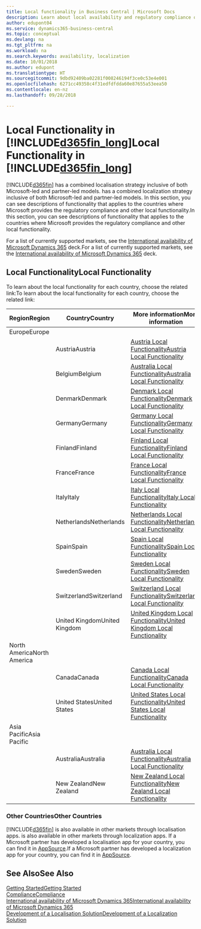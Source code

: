 ```yaml
---
title: Local functionality in Business Central | Microsoft Docs
description: Learn about local availability and regulatory compliance of Dynamics 365 Business Central.
author: edupont04
ms.service: dynamics365-business-central
ms.topic: conceptual
ms.devlang: na
ms.tgt_pltfrm: na
ms.workload: na
ms.search.keywords: availability, localization
ms.date: 10/01/2018
ms.author: edupont
ms.translationtype: HT
ms.sourcegitcommit: 9dbd92409ba02281f008246194f3ce0c53e4e001
ms.openlocfilehash: 6271cc49358c4f31edfdfdda60e87655a53eea50
ms.contentlocale: en-nz
ms.lasthandoff: 09/28/2018

---
```

# <a name="local-functionality-in-included365finlongincludesd365finlongmdmd"></a><span data-ttu-id="86b18-103">Local Functionality in [!INCLUDE[d365fin_long](includes/d365fin_long_md.md)]</span><span class="sxs-lookup"><span data-stu-id="86b18-103">Local Functionality in [!INCLUDE[d365fin_long](includes/d365fin_long_md.md)]</span></span>
[!INCLUDE[d365fin](includes/d365fin_md.md)] <span data-ttu-id="86b18-104">has a combined localisation strategy inclusive of both Microsoft-led and partner-led models.</span><span class="sxs-lookup"><span data-stu-id="86b18-104"> has a combined localization strategy inclusive of both Microsoft-led and partner-led models.</span></span> <span data-ttu-id="86b18-105">In this section, you can see descriptions of functionality that applies to the countries where Microsoft provides the regulatory compliance and other local functionality.</span><span class="sxs-lookup"><span data-stu-id="86b18-105">In this section, you can see descriptions of functionality that applies to the countries where Microsoft provides the regulatory compliance and other local functionality.</span></span>  

<span data-ttu-id="86b18-106">For a list of currently supported markets, see the [International availability of Microsoft Dynamics 365](https://docs.microsoft.com/en-us/dynamics365/get-started/availability) deck.</span><span class="sxs-lookup"><span data-stu-id="86b18-106">For a list of currently supported markets, see the [International availability of Microsoft Dynamics 365](https://docs.microsoft.com/en-us/dynamics365/get-started/availability) deck.</span></span>  

## <a name="local-functionality"></a><span data-ttu-id="86b18-107">Local Functionality</span><span class="sxs-lookup"><span data-stu-id="86b18-107">Local Functionality</span></span>
<span data-ttu-id="86b18-108">To learn about the local functionality for each country, choose the related link:</span><span class="sxs-lookup"><span data-stu-id="86b18-108">To learn about the local functionality for each country, choose the related link:</span></span>

| <span data-ttu-id="86b18-109">Region</span><span class="sxs-lookup"><span data-stu-id="86b18-109">Region</span></span> | <span data-ttu-id="86b18-110">Country</span><span class="sxs-lookup"><span data-stu-id="86b18-110">Country</span></span> | <span data-ttu-id="86b18-111">More information</span><span class="sxs-lookup"><span data-stu-id="86b18-111">More information</span></span> |
| --- | --- |--- |
| <span data-ttu-id="86b18-112">Europe</span><span class="sxs-lookup"><span data-stu-id="86b18-112">Europe</span></span> |  | |
|        | <span data-ttu-id="86b18-113">Austria</span><span class="sxs-lookup"><span data-stu-id="86b18-113">Austria</span></span> | [<span data-ttu-id="86b18-114">Austria Local Functionality</span><span class="sxs-lookup"><span data-stu-id="86b18-114">Austria Local Functionality</span></span>](localfunctionality/austria/austria-local-functionality.md) |
|        | <span data-ttu-id="86b18-115">Belgium</span><span class="sxs-lookup"><span data-stu-id="86b18-115">Belgium</span></span> |  [<span data-ttu-id="86b18-116">Australia Local Functionality</span><span class="sxs-lookup"><span data-stu-id="86b18-116">Australia Local Functionality</span></span>](localfunctionality/belgium/belgium-local-functionality.md) |
|        | <span data-ttu-id="86b18-117">Denmark</span><span class="sxs-lookup"><span data-stu-id="86b18-117">Denmark</span></span> | [<span data-ttu-id="86b18-118">Denmark Local Functionality</span><span class="sxs-lookup"><span data-stu-id="86b18-118">Denmark Local Functionality</span></span>](localfunctionality/denmark/denmark-local-functionality.md) |
|        | <span data-ttu-id="86b18-119">Germany</span><span class="sxs-lookup"><span data-stu-id="86b18-119">Germany</span></span> | [<span data-ttu-id="86b18-120">Germany Local Functionality</span><span class="sxs-lookup"><span data-stu-id="86b18-120">Germany Local Functionality</span></span>](localfunctionality/germany/germany-local-functionality.md) |
|        | <span data-ttu-id="86b18-121">Finland</span><span class="sxs-lookup"><span data-stu-id="86b18-121">Finland</span></span> | [<span data-ttu-id="86b18-122">Finland Local Functionality</span><span class="sxs-lookup"><span data-stu-id="86b18-122">Finland Local Functionality</span></span>](localfunctionality/finland/finland-local-functionality.md) |
|        | <span data-ttu-id="86b18-123">France</span><span class="sxs-lookup"><span data-stu-id="86b18-123">France</span></span> | [<span data-ttu-id="86b18-124">France Local Functionality</span><span class="sxs-lookup"><span data-stu-id="86b18-124">France Local Functionality</span></span>](localfunctionality/france/france-local-functionality.md) |
|        | <span data-ttu-id="86b18-125">Italy</span><span class="sxs-lookup"><span data-stu-id="86b18-125">Italy</span></span> | [<span data-ttu-id="86b18-126">Italy Local Functionality</span><span class="sxs-lookup"><span data-stu-id="86b18-126">Italy Local Functionality</span></span>](localfunctionality/italy/italy-local-functionality.md) |
|        | <span data-ttu-id="86b18-127">Netherlands</span><span class="sxs-lookup"><span data-stu-id="86b18-127">Netherlands</span></span> | [<span data-ttu-id="86b18-128">Netherlands Local Functionality</span><span class="sxs-lookup"><span data-stu-id="86b18-128">Netherlands Local Functionality</span></span>](localfunctionality/netherlands/netherlands-local-functionality.md) |
|        | <span data-ttu-id="86b18-129">Spain</span><span class="sxs-lookup"><span data-stu-id="86b18-129">Spain</span></span> | [<span data-ttu-id="86b18-130">Spain Local Functionality</span><span class="sxs-lookup"><span data-stu-id="86b18-130">Spain Local Functionality</span></span>](localfunctionality/spain/spain-local-functionality.md) |
|        | <span data-ttu-id="86b18-131">Sweden</span><span class="sxs-lookup"><span data-stu-id="86b18-131">Sweden</span></span> | [<span data-ttu-id="86b18-132">Sweden Local Functionality</span><span class="sxs-lookup"><span data-stu-id="86b18-132">Sweden Local Functionality</span></span>](localfunctionality/sweden/sweden-local-functionality.md) |
|        | <span data-ttu-id="86b18-133">Switzerland</span><span class="sxs-lookup"><span data-stu-id="86b18-133">Switzerland</span></span> | [<span data-ttu-id="86b18-134">Switzerland Local Functionality</span><span class="sxs-lookup"><span data-stu-id="86b18-134">Switzerland Local Functionality</span></span>](localfunctionality/switzerland/switzerland-local-functionality.md) |
|        | <span data-ttu-id="86b18-135">United Kingdom</span><span class="sxs-lookup"><span data-stu-id="86b18-135">United Kingdom</span></span> | [<span data-ttu-id="86b18-136">United Kingdom Local Functionality</span><span class="sxs-lookup"><span data-stu-id="86b18-136">United Kingdom Local Functionality</span></span>](localfunctionality/unitedkingdom/united-kingdom-local-functionality.md) |
| <span data-ttu-id="86b18-137">North America</span><span class="sxs-lookup"><span data-stu-id="86b18-137">North America</span></span> |       |  |
|               | <span data-ttu-id="86b18-138">Canada</span><span class="sxs-lookup"><span data-stu-id="86b18-138">Canada</span></span>|[<span data-ttu-id="86b18-139">Canada Local Functionality</span><span class="sxs-lookup"><span data-stu-id="86b18-139">Canada Local Functionality</span></span>](localfunctionality/canada/canada-local-functionality.md) |
|               | <span data-ttu-id="86b18-140">United States</span><span class="sxs-lookup"><span data-stu-id="86b18-140">United States</span></span>|[<span data-ttu-id="86b18-141">United States Local Functionality</span><span class="sxs-lookup"><span data-stu-id="86b18-141">United States Local Functionality</span></span>](localfunctionality/unitedstates/united-states-local-functionality.md) |
| <span data-ttu-id="86b18-142">Asia Pacific</span><span class="sxs-lookup"><span data-stu-id="86b18-142">Asia Pacific</span></span> |       |  |
|        | <span data-ttu-id="86b18-143">Australia</span><span class="sxs-lookup"><span data-stu-id="86b18-143">Australia</span></span> | [<span data-ttu-id="86b18-144">Australia Local Functionality</span><span class="sxs-lookup"><span data-stu-id="86b18-144">Australia Local Functionality</span></span>](localfunctionality/australia/australia-local-functionality.md) |
|        | <span data-ttu-id="86b18-145">New Zealand</span><span class="sxs-lookup"><span data-stu-id="86b18-145">New Zealand</span></span> | [<span data-ttu-id="86b18-146">New Zealand Local Functionality</span><span class="sxs-lookup"><span data-stu-id="86b18-146">New Zealand Local Functionality</span></span>](localfunctionality/newzealand/new-zealand-local-functionality.md) |

### <a name="other-countries"></a><span data-ttu-id="86b18-147">Other Countries</span><span class="sxs-lookup"><span data-stu-id="86b18-147">Other Countries</span></span>
[!INCLUDE[d365fin](includes/d365fin_md.md)] <span data-ttu-id="86b18-148">is also available in other markets through localisation apps.</span><span class="sxs-lookup"><span data-stu-id="86b18-148"> is also available in other markets through localization apps.</span></span> <span data-ttu-id="86b18-149">If a Microsoft partner has developed a localisation app for your country, you can find it in [AppSource](https://appsource.microsoft.com/en-us/product/dynamics-365-business-central/).</span><span class="sxs-lookup"><span data-stu-id="86b18-149">If a Microsoft partner has developed a localization app for your country, you can find it in [AppSource](https://appsource.microsoft.com/en-us/product/dynamics-365-business-central/).</span></span>

## <a name="see-also"></a><span data-ttu-id="86b18-150">See Also</span><span class="sxs-lookup"><span data-stu-id="86b18-150">See Also</span></span>
[<span data-ttu-id="86b18-151">Getting Started</span><span class="sxs-lookup"><span data-stu-id="86b18-151">Getting Started</span></span>](product-get-started.md)  
[<span data-ttu-id="86b18-152">Compliance</span><span class="sxs-lookup"><span data-stu-id="86b18-152">Compliance</span></span>](compliance/compliance-overview.md)  
[<span data-ttu-id="86b18-153">International availability of Microsoft Dynamics 365</span><span class="sxs-lookup"><span data-stu-id="86b18-153">International availability of Microsoft Dynamics 365</span></span>](https://docs.microsoft.com/en-us/dynamics365/get-started/availability)  
[<span data-ttu-id="86b18-154">Development of a Localisation Solution</span><span class="sxs-lookup"><span data-stu-id="86b18-154">Development of a Localization Solution</span></span>](/dynamics365/business-central/dev-itpro/developer/readiness/readiness-develop-localization)  

